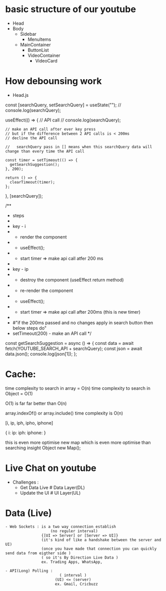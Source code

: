 <!-- import React, { useEffect, useState } from "react";
import { useDispatch } from "react-redux";
import { closeMenu } from "../utils/appSlice";
import { useSearchParams } from "react-router-dom";
import like from "../assets/singleVideo/like.svg"
import dislike from "../assets/singleVideo/dislike.svg"
// import axios from "axios";

const WatchPage = () => {
  const [searchParams] = useSearchParams();
  // console.log(searchParams.get("v"));
  const [singleVideo, setSingleVideo] = useState([]);
  // const [ icon, setIcon ] = useState([]);
  const [channelLogo, setChannelLogo] = useState([]);

  const getSingleVideo = async () => {
    // try{
      // const res = await axios.get(`https://youtube.googleapis.com/youtube/v3/videos?part=snippet%2CcontentDetails%2Cstatistics&id=${searchParams.get("v")}&key=AIzaSyD7Q-LaB3oaKBQg_wB9X12EQXL_NJd6H6A`);
      const res = await fetch(`https://youtube.googleapis.com/youtube/v3/videos?part=snippet%2CcontentDetails%2Cstatistics&id=${searchParams.get("v")}&key=AIzaSyD7Q-LaB3oaKBQg_wB9X12EQXL_NJd6H6A`);
      const resData = await res.json();
      // console.log(resData);
      // console.log(resData?.items[0]);
      setSingleVideo(resData.items[0]);
      // setIcon(resData.items[0].snippet.channelId);
    // } catch (error) {
    //   console.log(error);
    // }
  }
  useEffect(() => {
    getSingleVideo();
  }, []);

  console.log(singleVideo);


  const getChannelLogo = async () => {
    // const logoOne = await fetch(`https://youtube.googleapis.com/youtube/v3/videos?part=snippet%2CcontentDetails%2Cstatistics&id=${searchParams.get("v")}&key=AIzaSyD7Q-LaB3oaKBQg_wB9X12EQXL_NJd6H6A`);
    // const channelOne = await logoOne.json();
    // console.log(channelOne.items[0].snippet.channelId);
    // setIcon(channelOne.items[0].snippet.channelId);


    const logo = await fetch(`https://youtube.googleapis.com/youtube/v3/channels?part=snippet%2CcontentDetails%2Cstatistics&id=${singleVideo.snippet.channelId}&key=AIzaSyD7Q-LaB3oaKBQg_wB9X12EQXL_NJd6H6A`)
    const channel = await logo.json();

    // console.log(channel?.items[0]?.snippet?.thumbnails?.default?.url);
    setChannelLogo(channel.items[0].snippet.thumbnails.default);
  }

  useEffect(() => {
    getChannelLogo();
  }, []);

  // console.log(icon);
  console.log(channelLogo);

  const dispatch = useDispatch();
  useEffect(() => {
    dispatch(closeMenu());
  }, [dispatch]);


  return (
    <div className="text-white col-span-12 flex items-center bg-black">
      <div className="col-span-6 pl-24">
        <iframe
          className="rounded-xl"
          width="640"
          height="360"
          src={"https://www.youtube.com/embed/" + searchParams.get("v") }
          // + ?autoplay=1
          title="YouTube video player"
          frameBorder="0"
          allow="accelerometer; autoplay; clipboard-write; encrypted-media; gyroscope; picture-in-picture; web-share"
          referrerPolicy="strict-origin-when-cross-origin"
          allowFullScreen
        ></iframe>
        <div className="w-[630px]">
          <div className="p-2   border-2 border-white text-white font-bold text-xl line-clamp-2">
            {singleVideo?.snippet?.localized?.title}
          </div>
          <div className="flex justify-around py-4 border-2 border-white">
            <div className=" flex border-2 border-white">
              <img className="h-9 w-9 rounded-full" src={channelLogo.url}></img>
                <div>
                  <p className="font-bold border-2 border-white">{singleVideo?.snippet?.channelTitle}</p>
                  <p> </p>
                </div>
            </div>
            <button className="rounded-3xl bg-white text-black px-4 py-2 text-sm font-semibold hover:bg-opacity-80">Subscribe</button>
            <div className="flex border-2 border-white">
              <button className="py-2 flex  rounded-l-3xl bg-[#252727] font-semibold text-sm"><img className="w-[22px] ml-4 mr-2" src={like}></img> {singleVideo?.statistics?.likeCount}</button>
              <button className="py-2 rounded-r-3xl bg-[#252727] font-semibold text-sm"><img className="w-[22px] mx-4" src={dislike}></img></button>
            </div>
            <button className="py-2 px-6 rounded-3xl bg-[#252727] font-semibold text-sm">Share</button>
          </div>
          <div className="w-[630px] px-4 py-3 rounded-2xl bg-[#252727] border-2 border-white">
            <p className="line-clamp-4">{singleVideo?.snippet?.localized?.description}</p>
          </div>
          </div>
      </div>
      <div className="col-span-6">
      {/* <iframe
          className="rounded-xl"
          width="640"
          height="360"
          src={"https://www.youtube.com/embed/" + searchParams.get("v")}
          title="YouTube video player"
          frameBorder="0"
          allow="accelerometer; autoplay; clipboard-write; encrypted-media; gyroscope; picture-in-picture; web-share"
          referrerPolicy="strict-origin-when-cross-origin"
          allowFullScreen
        ></iframe> */}
      </div>
    </div>
  );
};

export default WatchPage; -->



# basic structure of our youtube

- Head
- Body
  - Sidebar
    - MenuItems
  - MainContainer
    - ButtonList
    - VideoContainer
      - VideoCard


# How debounsing work
  - Head.js

  const [searchQuery, setSearchQuery] = useState("");
  //   console.log(searchQuery);

  useEffect(() => {
    // API call
    // console.log(searchQuery);

    // make an API call after ever key press
    // but if the difference between 2 API calls is < 200ms
    // decline the API call

    //   searchQuery pass in [] means when this searchQuery data will change than every time the API call

    const timer = setTimeout(() => {
      getSearchSuggestion();
    }, 200);

    return () => {
      clearTimeout(timer);
    };
  }, [searchQuery]);

  /**
   * steps
   * 
   * key - i
   * - render the component
   * - useEffect();
   * - start timer => make api call atfer 200 ms
   *
   * key - ip
   * - destroy the component (useEffect return method)
   * - re-render the component
   * - useEffect();
   * - start timer => make api call after 200ms (this is new timer)
   * 
   * #"if the 200ms passed and no changes apply in search button then below steps do"
   * setTimeout(200) - make an API call
   */

  const getSearchSuggestion = async () => {
    const data = await fetch(YOUTUBE_SEARCH_API + searchQuery);
    const json = await data.json();
    console.log(json[1]);
  };



# Cache:
  time complexity to search in array = O(n)
  time complexity to search in Object = O(1)

  O(1) is far far better than O(n)

  array.indexOf()  or  array.include()    time complexity is O(n)

  [i, ip, iph, ipho, iphone]

  {
    i:
    ip:
    iph:
    iphone:
  }

  this is even more optimise
  new map which is even more optimise than searching insight Object
  new Map();








# Live Chat on youtube

  - Challenges :
    - Get Data Live  # Data Layer(DL)
    - Update the UI  # UI Layer(UL)

  # Data (Live)
    - Web Sockets : is a two way connection establish 
                        (no reguler interval)
                    {[UI => Server] or [Server => UI]}
                    (it's kind of like a handshake between the server and UI)
                    (once you have made that connection you can quickly send data from eigther side )
                    ( so it's By Direction Live Data )
                    ex. Trading Apps, WhatsApp, 
    
    - API(Long) Polling : 
                            ( interval )
                          (UI) <= (server)
                          ex. Gmail, Cricbuzz
